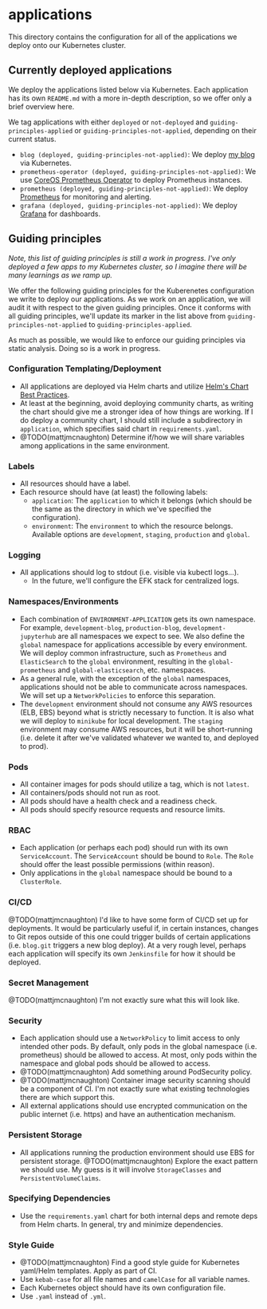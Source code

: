 # applications

This directory contains the configuration for all of the applications we deploy
onto our Kubernetes cluster.

## Currently deployed applications

We deploy the applications listed below via Kubernetes. Each application has its
own `README.md` with a more in-depth description, so we offer only a brief
overview here.

We tag applications with either `deployed` or `not-deployed` and
`guiding-principles-applied` or `guiding-principles-not-applied`, depending on
their current status.

- `blog (deployed, guiding-principles-not-applied)`: We deploy [my
  blog](http://mattjmcnaughton.com) via Kubernetes.
- `prometheus-operator (deployed, guiding-principles-not-applied)`: We use
  [CoreOS Prometheus Operator](https://coreos.com/operators/prometheus/docs/latest/) to deploy Prometheus
  instances.
- `prometheus (deployed, guiding-principles-not-applied)`: We deploy
  [Prometheus](https://prometheus.io) for monitoring and alerting.
- `grafana (deployed, guiding-principles-not-applied)`: We deploy
  [Grafana](https://grafana.org) for dashboards.


## Guiding principles

*Note, this list of guiding principles is still a work in progress. I've only
deployed a few apps to my Kubernetes cluster, so I imagine there will be many
learnings as we ramp up.*

We offer the following guiding principles for the Kuberenetes configuration we
write to deploy our applications. As we work on an application, we will audit it
with respect to the given guiding principles. Once it conforms with all guiding
principles, we'll update its marker in the list above from
`guiding-principles-not-applied` to `guiding-principles-applied`.

As much as possible, we would like to enforce our guiding principles via static
analysis. Doing so is a work in progress.

### Configuration Templating/Deployment

- All applications are deployed via Helm charts and utilize [Helm's Chart Best
  Practices](https://docs.helm.sh/chart_best_practices/).
- At least at the beginning, avoid deploying community charts, as writing the
  chart should give me a stronger idea of how things are working. If I do deploy
  a community chart, I should still include a subdirectory in `application`,
  which specifies said chart in `requirements.yaml`.
- @TODO(mattjmcnaughton) Determine if/how we will share variables among
  applications in the same environment.

### Labels

- All resources should have a label.
- Each resource should have (at least) the following labels:
  - `application`: The `application` to which it belongs (which should be the
    same as the directory in which we've specified the configuration).
  - `environment`: The `environment` to which the resource belongs. Available
    options are `development`, `staging`, `production` and `global`.

### Logging

- All applications should log to stdout (i.e. visible via kubectl logs...).
  - In the future, we'll configure the EFK stack for centralized logs.

### Namespaces/Environments

- Each combination of `ENVIRONMENT-APPLICATION` gets its own namespace. For
  example, `development-blog`, `production-blog`, `development-jupyterhub` are
  all namespaces we expect to see. We also define the `global` namespace for
  applications accessible by every environment. We will deploy common
  infrastructure, such as `Prometheus` and `ElasticSearch` to the `global` environment,
  resulting in the `global-prometheus` and `global-elasticsearch`, etc.
  namespaces.
- As a general rule, with the exception of the `global` namespaces, applications
  should not be able to communicate across namespaces. We will set up a
  `NetworkPolicies` to enforce this separation.
- The `development` environment should not consume any AWS resources (ELB, EBS) beyond what
  is strictly necessary to function. It is also what we will deploy to
  `minikube` for local development. The `staging` environment may consume AWS
  resources, but it will be short-running (i.e. delete it after we've validated
  whatever we wanted to, and deployed to prod).

### Pods

- All container images for pods should utilize a tag, which is not `latest`.
- All containers/pods should not run as root.
- All pods should have a health check and a readiness check.
- All pods should specify resource requests and resource limits.

### RBAC

- Each application (or perhaps each pod) should run with its own
  `ServiceAccount`. The `ServiceAccount` should be bound to `Role`. The `Role`
  should offer the least possible permissions (within reason).
- Only applications in the `global` namespace should be bound to a `ClusterRole`.

### CI/CD

@TODO(mattjmcnaughton) I'd like to have some form of CI/CD set up for
deployments. It would be particularly useful if, in certain instances, changes
to Git repos outside of this one could trigger builds of certain applications
(i.e. `blog.git` triggers a new blog deploy). At a very rough level, perhaps
each application will specify its own `Jenkinsfile` for how it should be
deployed.

### Secret Management

@TODO(mattjmcnaughton) I'm not exactly sure what this will look like.

### Security

- Each application should use a `NetworkPolicy` to limit access to only intended
  other pods. By default, only pods in the global namespace (i.e. prometheus) should be
  allowed to access. At most, only pods within the namespace and global pods should be allowed to access.
- @TODO(mattjmcnaughton) Add something around PodSecurity policy.
- @TODO(mattjmcnaughton) Container image security scanning should be a component
  of CI. I'm not exactly sure what existing technologies there are which support
  this.
- All external applications should use encrypted communication on the public
  internet (i.e. https) and have an authentication mechanism.

### Persistent Storage

- All applications running the production environment should use EBS for persistent storage.
  @TODO(mattjmcnaughton) Explore the exact pattern we should use. My guess is it
  will involve `StorageClasses` and `PersistentVolumeClaims`.

### Specifying Dependencies

- Use the `requirements.yaml` chart for both internal deps and remote deps from
  Helm charts. In general, try and minimize dependencies.

### Style Guide

- @TODO(mattjmcnaughton) Find a good style guide for Kubernetes yaml/Helm
  templates. Apply as part of CI.
- Use `kebab-case` for all file names and `camelCase` for all variable names.
- Each Kubernetes object should have its own configuration file.
- Use `.yaml` instead of `.yml`.
